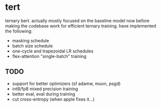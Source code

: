# tert
ternary bert. actually mostly focused on the baseline model now before making the codebase work for efficient ternary training. have implemented the following:
- masking schedule
- batch size schedule
- one-cycle and trapezoidal LR schedules
- flex-attention "single-batch" training

## TODO
- support for better optimizers (sf adamw, muon, psgd)
- int8/fp8 mixed precision training
- better eval, eval during training
- cut cross-entropy (when apple fixes it...)
